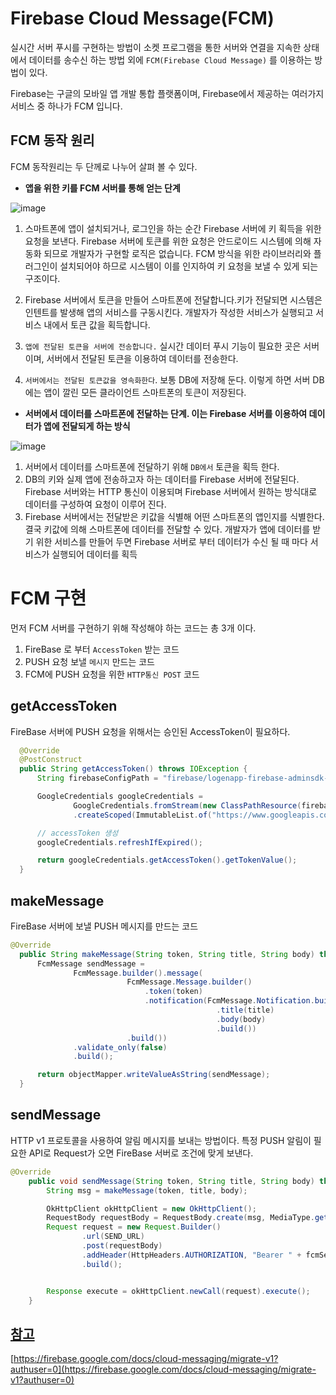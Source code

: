 
# Firebase Cloud Message(FCM)

  실시간 서버 푸시를 구현하는 방법이 소켓 프로그램을 통한 서버와 연결을 지속한 상태에서 데이터를 송수신 하는 방법 외에 `FCM(Firebase Cloud Message)` 를 이용하는 방법이 있다.
  
  Firebase는 구글의 모바일 앱 개발 통합 플랫폼이며, Firebase에서 제공하는 여러가지 서비스 중 하나가 FCM 입니다.
  
  
  
  ## FCM 동작 원리
  
  FCM 동작원리는 두 단께로 나누어 살펴 볼 수 있다.
  
   - __앱을 위한 키를 FCM 서버를 통해 얻는 단계__

   ![image](https://t1.daumcdn.net/cfile/tistory/99886F465A504D5C17)
   
   1. 스마트폰에 앱이 설치되거나, 로그인을 하는 순간 Firebase 서버에 키 획득을 위한 요청을 보낸다. Firebase 서버에 토큰를 위한 요청은 안드로이드
      시스템에 의해 자동화 되므로 개발자가 구현할 로직은 없습니다. FCM 방식을 위한 라이브러리와 플러그인이 설치되어야 하므로 시스템이 이를 인지하여 
      키 요청을 보낼 수 있게 되는 구조이다.
      
   2. Firebase 서버에서 토큰을 만들어 스마트폰에 전달합니다.키가 전달되면 시스템은 인텐트를 발생해 앱의 서비스를 구동시킨다. 개발자가 작성한 서비스가
      실행되고 서비스 내에서 토큰 값을 획득합니다.
      
   3. `앱에 전달된 토큰을 서버에 전송합니다.` 실시간 데이터 푸시 기능이 필요한 곳은 서버이며, 서버에서 전달된 토큰을 이용하여 데이터를 전송한다.
   4. `서버에서는 전달된 토큰값을 영속화한다`. 보통 DB에 저장해 둔다. 이렇게 하면 서버 DB에는 앱이 깔린 모든 클라이언트 스마트폰의 토큰이 저장된다.


   - __서버에서 데이터를 스마트폰에 전달하는 단계. 이는 Firebase 서버를 이용하여 데이터가 앱에 전달되게 하는 방식__

   ![image](https://t1.daumcdn.net/cfile/tistory/992CD0475A504D8013)
   
  1. 서버에서 데이터를 스마트폰에 전달하기 위해 `DB에서` 토큰을 획득 한다.
  2. DB의 키와 실제 앱에 전송하고자 하는 데이터를 Firebase 서버에 전달된다. Firebase 서버와는 HTTP 통신이 이용되며 Firebase 서버에서 원하는 방식대로 데이터를 구성하여 요청이 이루어 진다.
  3. Firebase 서버에서는 전달받은 키값을 식별해 어떤 스마트폰의 앱인지를 식별한다. 결국 키값에 의해 스마트폰에 데이터를 전달할 수 있다. 
     개발자가 앱에 데이터를 받기 위한 서비스를 만들어 두면 Firebase 서버로 부터 데이터가 수신 될 때 마다 서비스가 실행되어 데이터를 획득
     
     


# FCM 구현

  먼저 FCM 서버를 구현하기 위해 작성해야 하는 코드는 총 3개 이다.
  
  1. FireBase 로 부터 `AccessToken` 받는 코드
  2. PUSH 요청 보낼 `메시지` 만드는 코드
  3. FCM에 PUSH 요청을 위한 `HTTP통신 POST` 코드

  ## getAccessToken
  FireBase 서버에 PUSH 요청을 위해서는 승인된 AccessToken이 필요하다.

  ~~~java
    @Override
    @PostConstruct
    public String getAccessToken() throws IOException {
        String firebaseConfigPath = "firebase/logenapp-firebase-adminsdk-1e9lc-f5311c4208.json";

        GoogleCredentials googleCredentials =
                GoogleCredentials.fromStream(new ClassPathResource(firebaseConfigPath).getInputStream())
                .createScoped(ImmutableList.of("https://www.googleapis.com/auth/cloud-platform"));

        // accessToken 생성
        googleCredentials.refreshIfExpired();

        return googleCredentials.getAccessToken().getTokenValue();
    }
  ~~~
  
  ## makeMessage
  FireBase 서버에 보낼 PUSH 메시지를 만드는 코드
  ~~~java
  @Override
    public String makeMessage(String token, String title, String body) throws IOException {
        FcmMessage sendMessage = 
                FcmMessage.builder().message(
                            FcmMessage.Message.builder()
                                .token(token)
                                .notification(FcmMessage.Notification.builder()
                                                .title(title)
                                                .body(body)
                                                .build())
                            .build())
                .validate_only(false)
                .build();

        return objectMapper.writeValueAsString(sendMessage);
    }
  ~~~

## sendMessage
HTTP v1 프로토콜을 사용하여 알림 메시지를 보내는 방법이다.
특정 PUSH 알림이 필요한 API로 Request가 오면 FireBase 서버로 조건에 맞게 보낸다.

~~~java
@Override
    public void sendMessage(String token, String title, String body) throws IOException {
        String msg = makeMessage(token, title, body);

        OkHttpClient okHttpClient = new OkHttpClient();
        RequestBody requestBody = RequestBody.create(msg, MediaType.get("application/json; charset=utf-8"));
        Request request = new Request.Builder()
                .url(SEND_URL)
                .post(requestBody)
                .addHeader(HttpHeaders.AUTHORIZATION, "Bearer " + fcmService.getAccessToken())
                .build();


        Response execute = okHttpClient.newCall(request).execute();
    }
~~~

[참고]()
---
[https://firebase.google.com/docs/cloud-messaging/migrate-v1?authuser=0](https://firebase.google.com/docs/cloud-messaging/migrate-v1?authuser=0)
